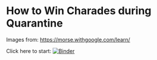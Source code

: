 # How to Win Charades during Quarantine

Images from: https://morse.withgoogle.com/learn/

Click here to start:
[![Binder](https://mybinder.org/badge_logo.svg)](https://mybinder.org/v2/gh/adharsh/Morse/master)